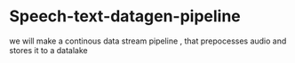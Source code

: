 # Speech-text-datagen-pipeline
we will make a continous data stream pipeline , that prepocesses audio and stores it to a datalake
